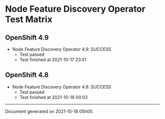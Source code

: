 
Node Feature Discovery Operator Test Matrix
===========================================

OpenShift 4.9
-------------


* Node Feature Discovery Operator 4.9: SUCCESS
  - Test passed
  - Test finished at 2021-10-17 23:51

OpenShift 4.8
-------------


* Node Feature Discovery Operator 4.8: SUCCESS
  - Test passed
  - Test finished at 2021-10-18 00:02


---
Document generated on 2021-10-18 05h00.

